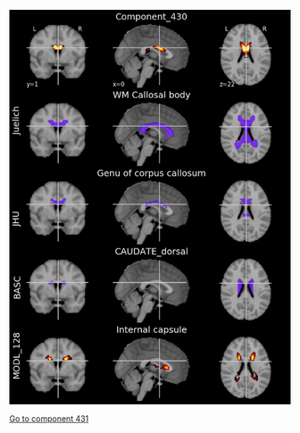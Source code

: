 


![430](preliminary/430.jpg "Component 430")

[Go to component 431](https://parietal-inria.github.io/MODL_atlas/512/431 "Component 431")